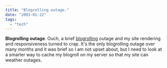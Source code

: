 ```yaml
---
title: "Blogrolling outage."
date: "2003-01-22"
tags: 
  - "tech"
---
```


**Blogrolling outage**. Ouch, a brief [blogrolling](http://www.blogrolling.com) outage and my site rendering and responsiveness turned to crap. It's the only blogrolling outage over many months and it was brief so I am not upset about, but I need to look at a smarter way to cache my blogroll on my server so that my site can weather outages.
